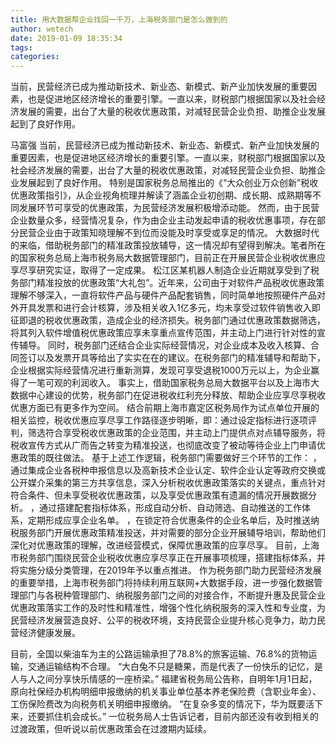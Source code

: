 ```yaml
---
title: 用大数据帮企业找回一千万，上海税务部门是怎么做到的
author: wetech
date: 2019-01-09 18:35:34
tags: 
categories: 
---
```

当前，民营经济已成为推动新技术、新业态、新模式、新产业加快发展的重要因素，也是促进地区经济增长的重要引擎。一直以来，财税部门根据国家以及社会经济发展的需要，出台了大量的税收优惠政策，对减轻民营企业负担、助推企业发展起到了良好作用。
<!-- more -->
马富强
当前，民营经济已成为推动新技术、新业态、新模式、新产业加快发展的重要因素，也是促进地区经济增长的重要引擎。一直以来，财税部门根据国家以及社会经济发展的需要，出台了大量的税收优惠政策，对减轻民营企业负担、助推企业发展起到了良好作用。
特别是国家税务总局推出的《“大众创业万众创新”税收优惠政策指引》，从企业视角梳理并解读了涵盖企业初创期、成长期、成熟期等不同发展环节可享受的优惠政策，为民营经济发展积极增添动能。
然而，由于民营企业数量众多，经营情况复杂，作为由企业主动发起申请的税收优惠事项，存在部分民营企业由于政策知晓理解不到位而没能及时享受或享足的情况。
大数据时代的来临，借助税务部门的精准政策投放辅导，这一情况却有望得到解决。笔者所在的国家税务总局上海市税务局大数据管理部门，目前正在开展民营企业税收优惠应享尽享研究实证，取得了一定成果。
松江区某机器人制造企业近期就享受到了税务部门精准投放的优惠政策“大礼包”。近年来，公司由于对软件产品税收优惠政策理解不够深入，一直将软件产品与硬件产品配套销售，同时简单地按照硬件产品对外开具发票和进行会计核算，涉及相关收入1亿多元，均未享受过软件销售收入即征即退的税收优惠政策，造成企业的经济损失。税务部门通过优惠政策数据筛选，将其列入软件增值税优惠政策应享未享重点宣传范围，并主动上门进行针对性的宣传辅导。
同时，税务部门还结合企业实际经营情况，对企业成本及收入核算、合同签订以及发票开具等给出了实实在在的建议。在税务部门的精准辅导和帮助下，企业根据实际经营情况进行重新测算，发现可享受退税1000万元以上，为企业赢得了一笔可观的利润收入。
事实上，借助国家税务总局大数据平台以及上海市大数据中心建设的优势，税务部门在促进税收红利充分释放、帮助企业应享尽享税收优惠方面已有更多作为空间。
结合前期上海市嘉定区税务局作为试点单位开展的相关监控，税收优惠应享尽享工作路径逐步明晰，即：通过设定指标进行逐项评判，筛选符合享受税收优惠政策的企业范围，并主动上门提供点对点辅导服务，将税收宣传方式从广而告之转变为精准投送，也彻底改变了被动等待企业上门申请优惠政策的既往做法。
基于上述工作逻辑，税务部门需要做好三个环节的工作：
，通过集成企业各税种申报信息以及高新技术企业认定、软件企业认定等政府交换或公开媒介采集的第三方共享信息，深入分析税收优惠政策落实的关键点，重点针对符合条件、但未享受税收优惠政策，以及享受优惠政策有遗漏的情况开展数据分析。
，通过搭建配套指标体系，形成自动分析、自动筛选、自动推送的工作体系，定期形成应享企业名单。
，在锁定符合优惠条件的企业名单后，及时推送纳税服务部门开展优惠政策精准投送，并对需要的部分企业开展辅导培训，帮助他们深化对优惠政策的理解，改进经营模式，保障优惠政策的应享尽享。
目前，上海市税务部门围绕民营企业税收优惠应享尽享正在开展事项梳理，搭建指标体系，并将实施分级分类管理，在2019年予以重点推进。
作为税务部门助力民营经济发展的重要举措，上海市税务部门将持续利用互联网+大数据手段，进一步强化数据管理部门与各税种管理部门、纳税服务部门之间的对接合作，不断提升惠及民营企业优惠政策落实工作的及时性和精准性，增强个性化纳税服务的深入性和专业度，为民营经济发展营造良好、公平的税收环境，支持民营企业提升核心竞争力，助力民营经济健康发展。
 
 
目前，全国以柴油车为主的公路运输承担了78.8%的旅客运输、76.8%的货物运输，交通运输结构不合理。
“大白兔不只是糖果，而是代表了一份快乐的记忆，是人与人之间分享快乐情感的一座桥梁。”
福建省税务局公告称，自明年1月1日起，原向社保经办机构明细申报缴纳的机关事业单位基本养老保险费（含职业年金）、工伤保险费改为向税务机关明细申报缴纳。
“在复杂多变的情况下，华为既要活下来，还要抓住机会成长。”
一位税务局人士告诉记者，目前内部还没有收到相关的过渡政策，但听说以前优惠政策会在过渡期内延续。
